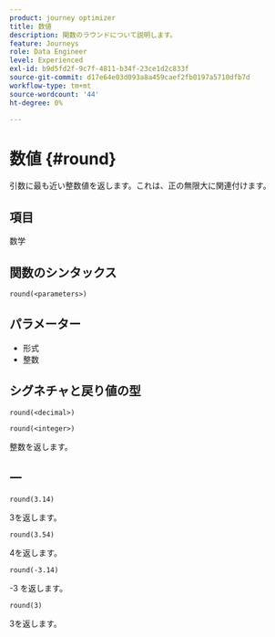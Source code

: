 ```yaml
---
product: journey optimizer
title: 数値
description: 関数のラウンドについて説明します。
feature: Journeys
role: Data Engineer
level: Experienced
exl-id: b9d5fd2f-9c7f-4811-b34f-23ce1d2c833f
source-git-commit: d17e64e03d093a8a459caef2fb0197a5710dfb7d
workflow-type: tm+mt
source-wordcount: '44'
ht-degree: 0%

---
```


# 数値 {#round}

引数に最も近い整数値を返します。これは、正の無限大に関連付けます。

## 項目

数学

## 関数のシンタックス

`round(<parameters>)`

## パラメーター

* 形式
* 整数

## シグネチャと戻り値の型

`round(<decimal>)`

`round(<integer>)`

整数を返します。

## 一

`round(3.14)`

3を返します。

`round(3.54)`

4を返します。

`round(-3.14)`

-3 を返します。

`round(3)`

3を返します。
